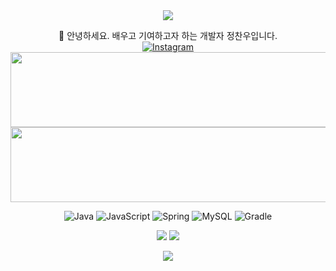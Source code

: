 <div align="center">

<img src="https://capsule-render.vercel.app/api?type=waving&color=BDBDC8&height=150&section=header" />

🌱 안녕하세요. 배우고 기여하고자 하는 개발자 정찬우입니다.<br>
[![Instagram](https://img.shields.io/badge/Instagram-%23E4405F.svg?logo=Instagram&logoColor=white)](https://instagram.com/cxxn__woo)
<a href="https://github.com/devxb/gitanimals">
  <img src="https://render.gitanimals.org/lines/{ftfg777}?contribution-view=false&pet-id=596642696921905694" width="1000" height="120"/>
</a>
<a href="https://github.com/devxb/gitanimals">
  <img src="https://render.gitanimals.org/lines/{ftfg777}?contribution-view=false&pet-id=596642696921905695" width="1000" height="120"/>
</a>
  

![Java](https://img.shields.io/badge/java-%23ED8B00.svg?style=for-the-badge&logo=java&logoColor=white) ![JavaScript](https://img.shields.io/badge/javascript-%23323330.svg?style=for-the-badge&logo=javascript&logoColor=%23F7DF1E) ![Spring](https://img.shields.io/badge/spring-%236DB33F.svg?style=for-the-badge&logo=spring&logoColor=white) ![MySQL](https://img.shields.io/badge/mysql-%2300f.svg?style=for-the-badge&logo=mysql&logoColor=white) ![Gradle](https://img.shields.io/badge/Gradle-02303A.svg?style=for-the-badge&logo=Gradle&logoColor=white)

  
![](https://github-readme-stats.vercel.app/api?username=ftfg777&locale=kr&border=true&include_all_commits=false&count_private=false)
![](https://github-readme-stats.vercel.app/api/top-langs/?username=ftfg777&locale=kr&border=true&include_all_commits=false&count_private=false&layout=compact)




<!-- Proudly created with GPRM ( https://gprm.itsvg.in ) -->

<img src="https://capsule-render.vercel.app/api?type=waving&color=BDBDC8&height=150&section=footer" />

</div>
